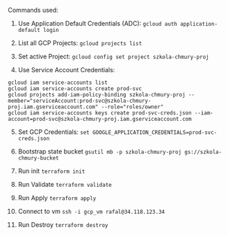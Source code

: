 Commands used:

1. Use Application Default Credentials (ADC):
`gcloud auth application-default login`

2. List all GCP Projects:
`gcloud projects list`

3. Set active Project:
`gcloud config set project szkola-chmury-proj`

4. Use Service Account Credentials:
```
gcloud iam service-accounts list
gcloud iam service-accounts create prod-svc
gcloud projects add-iam-policy-binding szkola-chmury-proj --member="serviceAccount:prod-svc@szkola-chmury-proj.iam.gserviceaccount.com" --role="roles/owner"
gcloud iam service-accounts keys create prod-svc-creds.json --iam-account=prod-svc@szkola-chmury-proj.iam.gserviceaccount.com
```

5. Set GCP Credentials:
`set GOOGLE_APPLICATION_CREDENTIALS=prod-svc-creds.json`

6. Bootstrap state bucket
`gsutil mb -p szkola-chmury-proj gs://szkola-chmury-bucket`

7. Run init
`terraform init`

8. Run Validate
`terraform validate`

9. Run Apply
`terraform apply`

10. Connect to vm
`ssh -i gcp_vm rafal@34.118.123.34`

11. Run Destroy
`terraform destroy`
